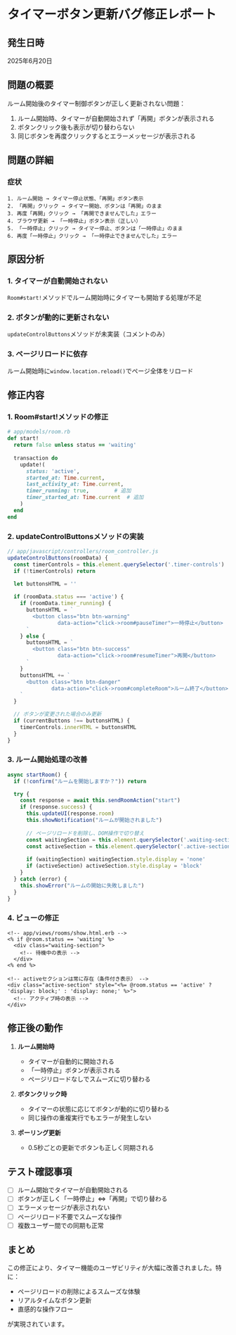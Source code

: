 # タイマーボタン更新バグ修正レポート

## 発生日時
2025年6月20日

## 問題の概要
ルーム開始後のタイマー制御ボタンが正しく更新されない問題：
1. ルーム開始時、タイマーが自動開始されず「再開」ボタンが表示される
2. ボタンクリック後も表示が切り替わらない
3. 同じボタンを再度クリックするとエラーメッセージが表示される

## 問題の詳細

### 症状
```
1. ルーム開始 → タイマー停止状態、「再開」ボタン表示
2. 「再開」クリック → タイマー開始、ボタンは「再開」のまま
3. 再度「再開」クリック → 「再開できませんでした」エラー
4. ブラウザ更新 → 「一時停止」ボタン表示（正しい）
5. 「一時停止」クリック → タイマー停止、ボタンは「一時停止」のまま
6. 再度「一時停止」クリック → 「一時停止できませんでした」エラー
```

## 原因分析

### 1. タイマーが自動開始されない
`Room#start!`メソッドでルーム開始時にタイマーも開始する処理が不足

### 2. ボタンが動的に更新されない
`updateControlButtons`メソッドが未実装（コメントのみ）

### 3. ページリロードに依存
ルーム開始時に`window.location.reload()`でページ全体をリロード

## 修正内容

### 1. Room#start!メソッドの修正
```ruby
# app/models/room.rb
def start!
  return false unless status == 'waiting'
  
  transaction do
    update!(
      status: 'active',
      started_at: Time.current,
      last_activity_at: Time.current,
      timer_running: true,        # 追加
      timer_started_at: Time.current  # 追加
    )
  end
end
```

### 2. updateControlButtonsメソッドの実装
```javascript
// app/javascript/controllers/room_controller.js
updateControlButtons(roomData) {
  const timerControls = this.element.querySelector('.timer-controls')
  if (!timerControls) return

  let buttonsHTML = ''
  
  if (roomData.status === 'active') {
    if (roomData.timer_running) {
      buttonsHTML = `
        <button class="btn btn-warning" 
                data-action="click->room#pauseTimer">一時停止</button>
      `
    } else {
      buttonsHTML = `
        <button class="btn btn-success" 
                data-action="click->room#resumeTimer">再開</button>
      `
    }
    buttonsHTML += `
      <button class="btn btn-danger" 
              data-action="click->room#completeRoom">ルーム終了</button>
    `
  }

  // ボタンが変更された場合のみ更新
  if (currentButtons !== buttonsHTML) {
    timerControls.innerHTML = buttonsHTML
  }
}
```

### 3. ルーム開始処理の改善
```javascript
async startRoom() {
  if (!confirm("ルームを開始しますか？")) return

  try {
    const response = await this.sendRoomAction("start")
    if (response.success) {
      this.updateUI(response.room)
      this.showNotification("ルームが開始されました")
      
      // ページリロードを削除し、DOM操作で切り替え
      const waitingSection = this.element.querySelector('.waiting-section')
      const activeSection = this.element.querySelector('.active-section')
      
      if (waitingSection) waitingSection.style.display = 'none'
      if (activeSection) activeSection.style.display = 'block'
    }
  } catch (error) {
    this.showError("ルームの開始に失敗しました")
  }
}
```

### 4. ビューの修正
```erb
<!-- app/views/rooms/show.html.erb -->
<% if @room.status == 'waiting' %>
  <div class="waiting-section">
    <!-- 待機中の表示 -->
  </div>
<% end %>

<!-- activeセクションは常に存在（条件付き表示） -->
<div class="active-section" style="<%= @room.status == 'active' ? 'display: block;' : 'display: none;' %>">
  <!-- アクティブ時の表示 -->
</div>
```

## 修正後の動作

1. **ルーム開始時**
   - タイマーが自動的に開始される
   - 「一時停止」ボタンが表示される
   - ページリロードなしでスムーズに切り替わる

2. **ボタンクリック時**
   - タイマーの状態に応じてボタンが動的に切り替わる
   - 同じ操作の重複実行でもエラーが発生しない

3. **ポーリング更新**
   - 0.5秒ごとの更新でボタンも正しく同期される

## テスト確認事項

- [ ] ルーム開始でタイマーが自動開始される
- [ ] ボタンが正しく「一時停止」⇔「再開」で切り替わる
- [ ] エラーメッセージが表示されない
- [ ] ページリロード不要でスムーズな操作
- [ ] 複数ユーザー間での同期も正常

## まとめ

この修正により、タイマー機能のユーザビリティが大幅に改善されました。特に：
- ページリロードの削除によるスムーズな体験
- リアルタイムなボタン更新
- 直感的な操作フロー

が実現されています。